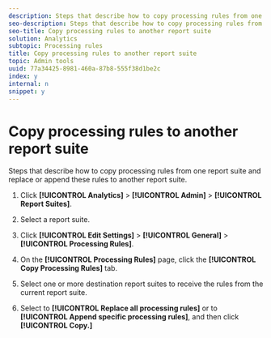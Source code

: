 ```yaml
---
description: Steps that describe how to copy processing rules from one report suite and replace or append these rules to another report suite.
seo-description: Steps that describe how to copy processing rules from one report suite and replace or append these rules to another report suite.
seo-title: Copy processing rules to another report suite
solution: Analytics
subtopic: Processing rules
title: Copy processing rules to another report suite
topic: Admin tools
uuid: 77a34425-8981-460a-87b8-555f38d1be2c
index: y
internal: n
snippet: y
---
```


# Copy processing rules to another report suite

Steps that describe how to copy processing rules from one report suite and replace or append these rules to another report suite.

1. Click **[!UICONTROL Analytics]** > **[!UICONTROL Admin]** > **[!UICONTROL Report Suites]**.
1. Select a report suite.
1. Click **[!UICONTROL Edit Settings]** > **[!UICONTROL General]** > **[!UICONTROL Processing Rules]**.

1. On the **[!UICONTROL Processing Rules]** page, click the **[!UICONTROL Copy Processing Rules]** tab.
1. Select one or more destination report suites to receive the rules from the current report suite.
1. Select to **[!UICONTROL Replace all processing rules]** or to **[!UICONTROL Append specific processing rules]**, and then click **[!UICONTROL Copy.]**

